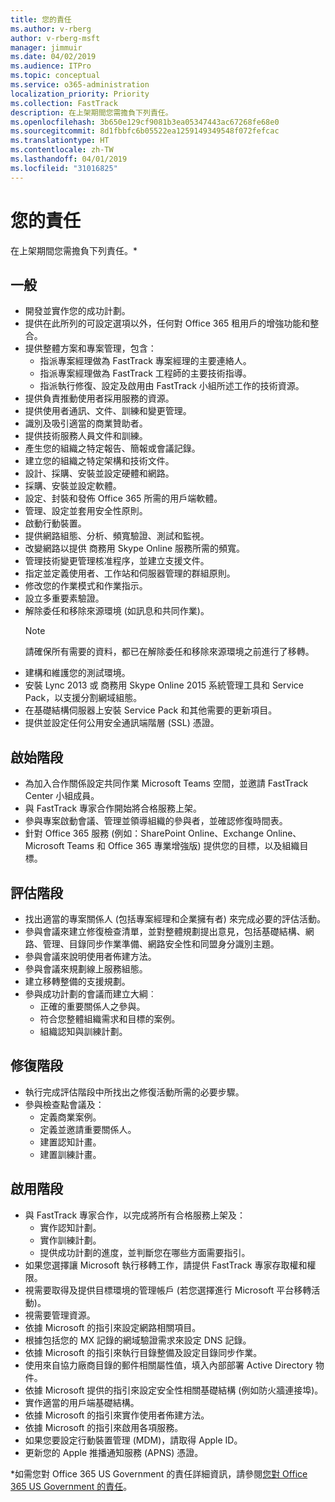 ```yaml
---
title: 您的責任
ms.author: v-rberg
author: v-rberg-msft
manager: jimmuir
ms.date: 04/02/2019
ms.audience: ITPro
ms.topic: conceptual
ms.service: o365-administration
localization_priority: Priority
ms.collection: FastTrack
description: 在上架期間您需擔負下列責任。
ms.openlocfilehash: 3b650e129cf9081b3ea05347443ac67268fe68e0
ms.sourcegitcommit: 8d1fbbfc6b05522ea1259149349548f072fefcac
ms.translationtype: HT
ms.contentlocale: zh-TW
ms.lasthandoff: 04/01/2019
ms.locfileid: "31016825"
---
```

# <a name="your-responsibilities"></a>您的責任

在上架期間您需擔負下列責任。\*
  
## <a name="general"></a>一般

- 開發並實作您的成功計劃。
- 提供在此所列的可設定選項以外，任何對 Office 365 租用戶的增強功能和整合。  
- 提供整體方案和專案管理，包含： 
  - 指派專案經理做為 FastTrack 專案經理的主要連絡人。
  - 指派專案經理做為 FastTrack 工程師的主要技術指導。
  - 指派執行修復、設定及啟用由 FastTrack 小組所述工作的技術資源。 
- 提供負責推動使用者採用服務的資源。 
- 提供使用者通訊、文件、訓練和變更管理。
- 識別及吸引適當的商業贊助者。  
- 提供技術服務人員文件和訓練。  
- 產生您的組織之特定報告、簡報或會議記錄。 
- 建立您的組織之特定架構和技術文件。   
- 設計、採購、安裝並設定硬體和網路。   
- 採購、安裝並設定軟體。  
- 設定、封裝和發佈 Office 365 所需的用戶端軟體。  
- 管理、設定並套用安全性原則。
- 啟動行動裝置。
- 提供網路組態、分析、頻寬驗證、測試和監視。 
- 改變網路以提供 商務用 Skype Online 服務所需的頻寬。 
- 管理技術變更管理核准程序，並建立支援文件。  
- 指定並定義使用者、工作站和伺服器管理的群組原則。 
- 修改您的作業模式和作業指示。 
- 設立多重要素驗證。  
- 解除委任和移除來源環境 (如訊息和共同作業)。 
    > [!NOTE]
    > 請確保所有需要的資料，都已在解除委任和移除來源環境之前進行了移轉。 
- 建構和維護您的測試環境。  
- 安裝 Lync 2013 或 商務用 Skype Online 2015 系統管理工具和 Service Pack，以支援分割網域組態。
- 在基礎結構伺服器上安裝 Service Pack 和其他需要的更新項目。 
- 提供並設定任何公用安全通訊端階層 (SSL) 憑證。 
    
## <a name="initiate-phase"></a>啟始階段

- 為加入合作關係設定共同作業 Microsoft Teams 空間，並邀請 FastTrack Center 小組成員。   
- 與 FastTrack 專家合作開始將合格服務上架。    
- 參與專案啟動會議、管理並領導組織的參與者，並確認修復時間表。   
- 針對 Office 365 服務 (例如：SharePoint Online、Exchange Online、Microsoft Teams 和 Office 365 專業增強版) 提供您的目標，以及組織目標。
    
## <a name="assess-phase"></a>評估階段

- 找出適當的專案關係人 (包括專案經理和企業擁有者) 來完成必要的評估活動。    
- 參與會議來建立修復檢查清單，並對整體規劃提出意見，包括基礎結構、網路、管理、目錄同步作業準備、網路安全性和同盟身分識別主題。   
- 參與會議來說明使用者佈建方法。  
- 參與會議來規劃線上服務組態。    
- 建立移轉整備的支援規劃。 
- 參與成功計劃的會議而建立大綱︰   
  - 正確的重要關係人之參與。  
  - 符合您整體組織需求和目標的案例。
  - 組織認知與訓練計劃。
    
## <a name="remediate-phase"></a>修復階段

- 執行完成評估階段中所找出之修復活動所需的必要步驟。 
- 參與檢查點會議及： 
  - 定義商業案例。   
  - 定義並邀請重要關係人。
  - 建置認知計畫。 
  - 建置訓練計畫。
    
## <a name="enable-phase"></a>啟用階段

- 與 FastTrack 專家合作，以完成將所有合格服務上架及：  
  - 實作認知計劃。  
  - 實作訓練計劃。 
  - 提供成功計劃的進度，並判斷您在哪些方面需要指引。
- 如果您選擇讓 Microsoft 執行移轉工作，請提供 FastTrack 專家存取權和權限。  
- 視需要取得及提供目標環境的管理帳戶 (若您選擇進行 Microsoft 平台移轉活動)。   
- 視需要管理資源。   
- 依據 Microsoft 的指引來設定網路相關項目。  
- 根據包括您的 MX 記錄的網域驗證需求來設定 DNS 記錄。   
- 依據 Microsoft 的指引來執行目錄整備及設定目錄同步作業。
- 使用來自協力廠商目錄的郵件相關屬性值，填入內部部署 Active Directory 物件。   
- 依據 Microsoft 提供的指引來設定安全性相關基礎結構 (例如防火牆連接埠)。
- 實作適當的用戶端基礎結構。  
- 依據 Microsoft 的指引來實作使用者佈建方法。  
- 依據 Microsoft 的指引來啟用各項服務。  
- 如果您要設定行動裝置管理 (MDM)，請取得 Apple ID。   
- 更新您的 Apple 推播通知服務 (APNS) 憑證。
    
\*如需您對 Office 365 US Government 的責任詳細資訊，請參閱[您對 Office 365 US Government 的責任](US-Gov-appendix-your-responsibilities.md)。
  

